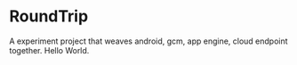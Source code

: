 RoundTrip
=========

A experiment project that weaves android, gcm, app engine, cloud endpoint together. Hello World.
